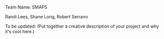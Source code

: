 Team Name: SMAPS

Randi Lees, Shane Long, Robert Serrano

To be updated: (Put together a creative description of your project and why it's cool here.)
